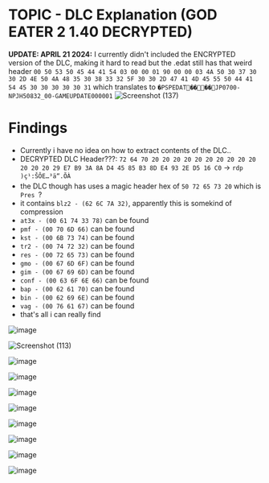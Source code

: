 # TOPIC - DLC Explanation (GOD EATER 2 1.40 DECRYPTED)

**UPDATE: APRIL 21 2024:**
I currently didn't included the ENCRYPTED version of the DLC, making it hard to read
but the .edat still has that weird header `00 50 53 50 45 44 41 54 03 00 00 01 90 00 00 03 4A 50 30 37 30 30 2D 4E 50 4A 48 35 30 38 33 32 5F 30 30 2D 47 41 4D 45 55 50 44 41 54 45 30 30 30 30 30 31` which translates to `�PSPEDAT����JP0700-NPJH50832_00-GAMEUPDATE000001`
![Screenshot (137)](https://github.com/nachotacos69/WikiEater/assets/99103531/271430ce-a298-4c8d-a51d-2d74be558597)



# Findings
 - Currently i have no idea on how to extract contents of the DLC..
 - DECRYPTED DLC Header???: `72 64 70 20 20 20 20 20 20 20 20 20 20 20 20 20 29 E7 B9 3A 8A D4 45 85 B3 8D E4 93 2E D5 16 C0` -> `rdp             )ç¹:ŠÔE…³ä“.ÕÀ`
 - the DLC though has uses a magic header hex of `50 72 65 73 20` which is `Pres `?
 - it contains `blz2 - (62 6C 7A 32)`, apparently this is somekind of compression
 - `at3x - (00 61 74 33 78)` can be found
 - `pmf - (00 70 6D 66)` can be found
 - `kst - (00 6B 73 74)` can be found
 - `tr2 - (00 74 72 32)` can be found
 - `res - (00 72 65 73)` can be found
 - `gmo - (00 67 6D 6F)` can be found
 - `gim - (00 67 69 6D)` can be found
 - `conf - (00 63 6F 6E 66)` can be found
 - `bap - (00 62 61 70)` can be found
 - `bin - (00 62 69 6E)` can be found
 - `vag - (00 76 61 67)` can be found
 - that's all i can really find

![image](https://github.com/nachotacos69/WikiEater/assets/99103531/6f77bae6-72d5-43cb-b4fc-288ec9a1c777)

![Screenshot (113)](https://github.com/nachotacos69/WikiEater/assets/99103531/306e4108-b991-420b-a3f4-d0fb367a18bf)

![image](https://github.com/nachotacos69/WikiEater/assets/99103531/a7901bc2-a7c4-4daa-9aa9-2d3583b91e29)

![image](https://github.com/nachotacos69/WikiEater/assets/99103531/8431c225-5c93-4474-956b-5ceea90c0924)

![image](https://github.com/nachotacos69/WikiEater/assets/99103531/4ae580c4-163e-4795-a760-6a40c7c0dd7f)

![image](https://github.com/nachotacos69/WikiEater/assets/99103531/77d5dc90-840f-4b8c-808c-68a4e6a09979)

![image](https://github.com/nachotacos69/WikiEater/assets/99103531/c3a9313b-9198-4f6d-bdd9-76ac39ab1538)

![image](https://github.com/nachotacos69/WikiEater/assets/99103531/affec4a6-18b8-46e3-bd2a-544dceb3d154)

![image](https://github.com/nachotacos69/WikiEater/assets/99103531/736c1c86-2896-4b52-bc6b-7fbe4f731227)

![image](https://github.com/nachotacos69/WikiEater/assets/99103531/f705d3ee-163a-4db6-b948-512d2b9fdf27)


